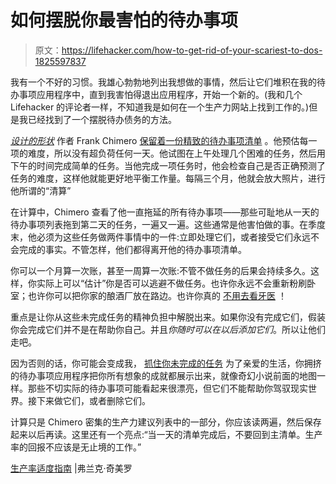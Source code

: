 # 如何摆脱你最害怕的待办事项

> 原文：<https://lifehacker.com/how-to-get-rid-of-your-scariest-to-dos-1825597837>

我有一个不好的习惯。我雄心勃勃地列出我想做的事情，然后让它们堆积在我的待办事项应用程序中，直到我害怕得退出应用程序，开始一个新的。(我和几个 Lifehacker 的评论者一样，不知道我是如何在一个生产力网站上找到工作的。)但是我已经找到了一个摆脱待办债务的方法。



[*设计的形状*](https://buyolympia.com/Item/frank-chimero-the-shape-of-design-paperback) 作者 Frank Chimero [保留着一份精致的待办事项清单](https://frankchimero.com/blog/2018/productivity-guide/) 。他预估每一项的难度，所以没有超负荷任何一天。他试图在上午处理几个困难的任务，然后用下午的时间完成简单的任务。当他完成一项任务时，他会检查自己是否正确预测了任务的难度，这样他就能更好地平衡工作量。每隔三个月，他就会放大照片，进行他所谓的“清算”

在计算中，Chimero 查看了他一直拖延的所有待办事项——那些可耻地从一天的待办事项列表拖到第二天的任务，一遍又一遍。这些通常是他害怕做的事。在季度末，他必须为这些任务做两件事情中的一件:立即处理它们，或者接受它们永远不会完成的事实。不管怎样，他们都得离开他的待办事项清单。

你可以一个月算一次账，甚至一周算一次账:不管不做任务的后果会持续多久。这样，你实际上可以“估计”你是否可以逃避不做任务。也许你永远不会重新粉刷卧室；也许你可以把你家的酿酒厂放在路边。也许你真的 [不用去看牙医](https://vitals.lifehacker.com/frequent-dentist-visits-arent-necessary-for-everyone-1741490862) ！

重点是让你从这些未完成任务的精神负担中解脱出来。如果你没有完成它们，假装你会完成它们并不是在帮助你自己。并且*你随时可以在以后添加它们*。所以让他们走吧。

因为否则的话，你可能会变成我， [抓住你未完成的任务](https://lifehacker.com/kill-your-old-ideas-so-you-can-be-more-creative-1796074082#_ga=2.66288750.1117046922.1524763102-1297080755.1497980211) 为了亲爱的生活，你拥挤的待办事项应用程序把你所有想象的成就都展示出来，就像奇幻小说前面的地图一样。那些不切实际的待办事项可能看起来很漂亮，但它们不能帮助你驾驭现实世界。接下来做它们，或者删除它们。

计算只是 Chimero 密集的生产力建议列表中的一部分，你应该读两遍，然后保存起来以后再读。这里还有一个亮点:“当一天的清单完成后，不要回到主清单。生产率的回报不应该是无止境的工作。”

[生产率适度指南](https://frankchimero.com/blog/2018/productivity-guide/) |弗兰克·奇美罗